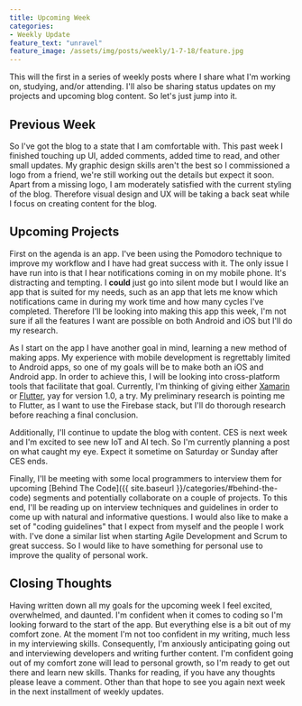 ```yaml
---
title: Upcoming Week
categories:
- Weekly Update
feature_text: "unravel"
feature_image: /assets/img/posts/weekly/1-7-18/feature.jpg
---
```

This will the first in a series of weekly posts where I share what I'm working on, studying, and/or attending. I'll also be sharing status updates on my projects and upcoming blog content. So let's just jump into it.

## Previous Week
So I've got the blog to a state that I am comfortable with. This past week I finished touching up UI, added comments, added time to read, and other small updates. My graphic design skills aren't the best so I commissioned a logo from a friend, we're still working out the details but expect it soon.  Apart from a missing logo, I am moderately satisfied with the current styling of the blog. Therefore visual design and UX will be taking a back seat while I focus on creating content for the blog.

## Upcoming Projects
First on the agenda is an app. I've been using the Pomodoro technique to improve my workflow and I have had great success with it. The only issue I have run into is that I hear notifications coming in on my mobile phone. It's distracting and tempting. I __could__ just go into silent mode but I would like an app that is suited for my needs, such as an app that lets me know which notifications came in during my work time and how many cycles I've completed. Therefore I'll be looking into making this app this week, I'm not sure if all the features I want are possible on both Android and iOS but I'll do my research. 

As I start on the app I have another goal in mind, learning a new method of making apps. My experience with mobile development is regrettably limited to Android apps, so one of my goals will be to make both an iOS and Android app. In order to achieve this, I will be looking into cross-platform tools that facilitate that goal. Currently, I'm thinking of giving either [Xamarin](https://visualstudio.microsoft.com/xamarin/) or [Flutter](https://flutter.io/), yay for version 1.0, a try. My preliminary research is pointing me to Flutter, as I want to use the Firebase stack, but I'll do thorough research before reaching a final conclusion.

Additionally, I'll continue to update the blog with content. CES is next week and I'm excited to see new IoT and AI tech. So I'm currently planning a post on what caught my eye. Expect it sometime on Saturday or Sunday after CES ends.

Finally, I'll be meeting with some local programmers to interview them for upcoming [Behind The Code]({{ site.baseurl }}/categories/#behind-the-code) segments and potentially collaborate on a couple of projects. To this end, I'll be reading up on interview techniques and guidelines in order to come up with natural and informative questions. I would also like to make a set of "coding guidelines" that I expect from myself and the people I work with. I've done a similar list when starting Agile Development and Scrum to great success. So I would like to have something for personal use to improve the quality of personal work. 

## Closing Thoughts
Having written down all my goals for the upcoming week I feel excited, overwhelmed, and daunted. I'm confident when it comes to coding so I'm looking forward to the start of the app. But everything else is a bit out of my comfort zone. At the moment I'm not too confident in my writing, much less in my interviewing skills. Consequently, I'm anxiously anticipating going out and interviewing developers and writing further content. I'm confident going out of my comfort zone will lead to personal growth, so I'm ready to get out there and learn new skills. Thanks for reading, if you have any thoughts please leave a comment. Other than that hope to see you again next week in the next installment of weekly updates.